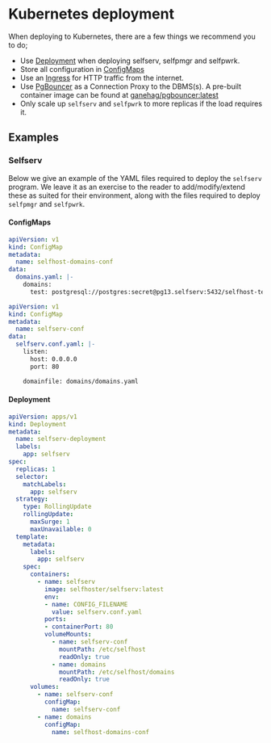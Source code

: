# Kubernetes deployment

When deploying to Kubernetes, there are a few things we recommend you to do;

- Use [Deployment](https://kubernetes.io/docs/concepts/workloads/controllers/deployment/) when deploying selfserv, selfpmgr and selfpwrk.
- Store all configuration in [ConfigMaps](https://kubernetes.io/docs/concepts/configuration/configmap/)
- Use an [Ingress](https://kubernetes.io/docs/concepts/services-networking/ingress/) for HTTP traffic from the internet.
- Use [PgBouncer](https://www.pgbouncer.org/) as a Connection Proxy to the DBMS(s). A pre-built container image can be found at [ganehag/pgbouncer:latest](https://hub.docker.com/r/ganehag/pgbouncer)
- Only scale up `selfserv` and `selfpwrk` to more replicas if the load requires it.


## Examples

### Selfserv

Below we give an example of the YAML files required to deploy the `selfserv` program. We leave it as an exercise to the reader to add/modify/extend these as suited for their environment, along with the files required to deploy `selfpmgr` and `selfpwrk`.

#### ConfigMaps

```yaml
apiVersion: v1
kind: ConfigMap
metadata:
  name: selfhost-domains-conf
data:
  domains.yaml: |-
    domains:
      test: postgresql://postgres:secret@pg13.selfserv:5432/selfhost-test
```

```yaml
apiVersion: v1
kind: ConfigMap
metadata:
  name: selfserv-conf
data:
  selfserv.conf.yaml: |-
    listen:
      host: 0.0.0.0
      port: 80

    domainfile: domains/domains.yaml
```

#### Deployment

```yaml
apiVersion: apps/v1
kind: Deployment
metadata:
  name: selfserv-deployment
  labels:
    app: selfserv
spec:
  replicas: 1
  selector:
    matchLabels:
      app: selfserv
  strategy:
    type: RollingUpdate
    rollingUpdate:
      maxSurge: 1
      maxUnavailable: 0
  template:
    metadata:
      labels:
        app: selfserv
    spec:
      containers:
        - name: selfserv
          image: selfhoster/selfserv:latest
          env:
          - name: CONFIG_FILENAME
            value: selfserv.conf.yaml
          ports:
          - containerPort: 80
          volumeMounts:
            - name: selfserv-conf
              mountPath: /etc/selfhost
              readOnly: true
            - name: domains
              mountPath: /etc/selfhost/domains
              readOnly: true
      volumes:
        - name: selfserv-conf
          configMap:
            name: selfserv-conf
        - name: domains
          configMap:
            name: selfhost-domains-conf
```
